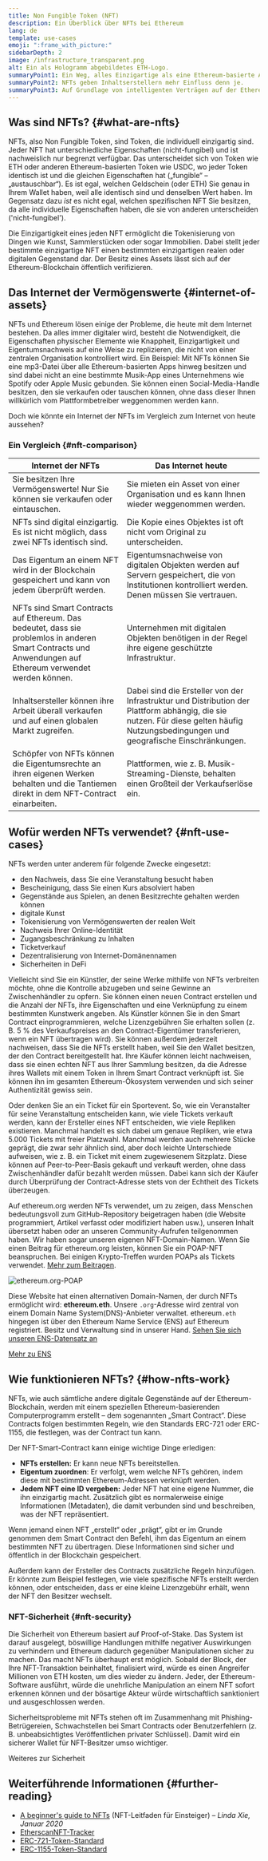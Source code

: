 ```yaml
---
title: Non Fungible Token (NFT)
description: Ein Überblick über NFTs bei Ethereum
lang: de
template: use-cases
emoji: ":frame_with_picture:"
sidebarDepth: 2
image: /infrastructure_transparent.png
alt: Ein als Hologramm abgebildetes ETH-Logo.
summaryPoint1: Ein Weg, alles Einzigartige als eine Ethereum-basierte Anlage darzustellen.
summaryPoint2: NFTs geben Inhaltserstellern mehr Einfluss denn je.
summaryPoint3: Auf Grundlage von intelligenten Verträgen auf der Ethereum-Blockchain.
---
```


## Was sind NFTs? {#what-are-nfts}

NFTs, also Non Fungible Token, sind Token, die individuell einzigartig sind. Jeder NFT hat unterschiedliche Eigenschaften (nicht-fungibel) und ist nachweislich nur begrenzt verfügbar. Das unterscheidet sich von Token wie ETH oder anderen Ethereum-basierten Token wie USDC, wo jeder Token identisch ist und die gleichen Eigenschaften hat („fungible“ – „austauschbar“). Es ist egal, welchen Geldschein (oder ETH) Sie genau in Ihrem Wallet haben, weil alle identisch sind und denselben Wert haben. Im Gegensatz dazu _ist_ es nicht egal, welchen spezifischen NFT Sie besitzen, da alle individuelle Eigenschaften haben, die sie von anderen unterscheiden ('nicht-fungibel').

Die Einzigartigkeit eines jeden NFT ermöglicht die Tokenisierung von Dingen wie Kunst, Sammlerstücken oder sogar Immobilien. Dabei stellt jeder bestimmte einzigartige NFT einen bestimmten einzigartigen realen oder digitalen Gegenstand dar. Der Besitz eines Assets lässt sich auf der Ethereum-Blockchain öffentlich verifizieren.

<YouTube id="Xdkkux6OxfM" />

## Das Internet der Vermögenswerte {#internet-of-assets}

NFTs und Ethereum lösen einige der Probleme, die heute mit dem Internet bestehen. Da alles immer digitaler wird, besteht die Notwendigkeit, die Eigenschaften physischer Elemente wie Knappheit, Einzigartigkeit und Eigentumsnachweis auf eine Weise zu replizieren, die nicht von einer zentralen Organisation kontrolliert wird. Ein Beispiel: Mit NFTs können Sie eine mp3-Datei über alle Ethereum-basierten Apps hinweg besitzen und sind dabei nicht an eine bestimmte Musik-App eines Unternehmens wie Spotify oder Apple Music gebunden. Sie können einen Social-Media-Handle besitzen, den sie verkaufen oder tauschen können, ohne dass dieser Ihnen willkürlich vom Plattformbetreiber weggenommen werden kann.

Doch wie könnte ein Internet der NFTs im Vergleich zum Internet von heute aussehen?

### Ein Vergleich {#nft-comparison}

| Internet der NFTs                                                                                                                                          | Das Internet heute                                                                                                                                                                    |
| ---------------------------------------------------------------------------------------------------------------------------------------------------------- | ------------------------------------------------------------------------------------------------------------------------------------------------------------------------------------- |
| Sie besitzen Ihre Vermögenswerte! Nur Sie können sie verkaufen oder eintauschen.                                                                           | Sie mieten ein Asset von einer Organisation und es kann Ihnen wieder weggenommen werden.                                                                                              |
| NFTs sind digital einzigartig. Es ist nicht möglich, dass zwei NFTs identisch sind.                                                                        | Die Kopie eines Objektes ist oft nicht vom Original zu unterscheiden.                                                                                                                 |
| Das Eigentum an einem NFT wird in der Blockchain gespeichert und kann von jedem überprüft werden.                                                          | Eigentumsnachweise von digitalen Objekten werden auf Servern gespeichert, die von Institutionen kontrolliert werden. Denen müssen Sie vertrauen.                                      |
| NFTs sind Smart Contracts auf Ethereum. Das bedeutet, dass sie problemlos in anderen Smart Contracts und Anwendungen auf Ethereum verwendet werden können. | Unternehmen mit digitalen Objekten benötigen in der Regel ihre eigene geschützte Infrastruktur.                                                                                       |
| Inhaltsersteller können ihre Arbeit überall verkaufen und auf einen globalen Markt zugreifen.                                                              | Dabei sind die Ersteller von der Infrastruktur und Distribution der Plattform abhängig, die sie nutzen. Für diese gelten häufig Nutzungsbedingungen und geografische Einschränkungen. |
| Schöpfer von NFTs können die Eigentumsrechte an ihren eigenen Werken behalten und die Tantiemen direkt in dem NFT-Contract einarbeiten.                    | Plattformen, wie z. B. Musik-Streaming-Dienste, behalten einen Großteil der Verkaufserlöse ein.                                                                                       |

## Wofür werden NFTs verwendet? {#nft-use-cases}

NFTs werden unter anderem für folgende Zwecke eingesetzt:

- den Nachweis, dass Sie eine Veranstaltung besucht haben
- Bescheinigung, dass Sie einen Kurs absolviert haben
- Gegenstände aus Spielen, an denen Besitzrechte gehalten werden können
- digitale Kunst
- Tokenisierung von Vermögenswerten der realen Welt
- Nachweis Ihrer Online-Identität
- Zugangsbeschränkung zu Inhalten
- Ticketverkauf
- Dezentralisierung von Internet-Domänennamen
- Sicherheiten in DeFi

Vielleicht sind Sie ein Künstler, der seine Werke mithilfe von NFTs verbreiten möchte, ohne die Kontrolle abzugeben und seine Gewinne an Zwischenhändler zu opfern. Sie können einen neuen Contract erstellen und die Anzahl der NFTs, ihre Eigenschaften und eine Verknüpfung zu einem bestimmten Kunstwerk angeben. Als Künstler können Sie in den Smart Contract einprogrammieren, welche Lizenzgebühren Sie erhalten sollen (z. B. 5 % des Verkaufspreises an den Contract-Eigentümer transferieren, wenn ein NFT übertragen wird). Sie können außerdem jederzeit nachweisen, dass Sie die NFTs erstellt haben, weil Sie den Wallet besitzen, der den Contract bereitgestellt hat. Ihre Käufer können leicht nachweisen, dass sie einen echten NFT aus Ihrer Sammlung besitzen, da die Adresse ihres Wallets mit einem Token in Ihrem Smart Contract verknüpft ist. Sie können ihn im gesamten Ethereum-Ökosystem verwenden und sich seiner Authentizität gewiss sein.

Oder denken Sie an ein Ticket für ein Sportevent. So, wie ein Veranstalter für seine Veranstaltung entscheiden kann, wie viele Tickets verkauft werden, kann der Ersteller eines NFT entscheiden, wie viele Repliken existieren. Manchmal handelt es sich dabei um genaue Repliken, wie etwa 5.000 Tickets mit freier Platzwahl. Manchmal werden auch mehrere Stücke geprägt, die zwar sehr ähnlich sind, aber doch leichte Unterschiede aufweisen, wie z. B. ein Ticket mit einem zugewiesenem Sitzplatz. Diese können auf Peer-to-Peer-Basis gekauft und verkauft werden, ohne dass Zwischenhändler dafür bezahlt werden müssen. Dabei kann sich der Käufer durch Überprüfung der Contract-Adresse stets von der Echtheit des Tickets überzeugen.

Auf ethereum.org werden NFTs verwendet, um zu zeigen, dass Menschen bedeutungsvoll zum GitHub-Repository beigetragen haben (die Website programmiert, Artikel verfasst oder modifiziert haben usw.), unseren Inhalt übersetzt haben oder an unseren Community-Aufrufen teilgenommen haben. Wir haben sogar unseren eigenen NFT-Domain-Namen. Wenn Sie einen Beitrag für ethereum.org leisten, können Sie ein POAP-NFT beanspruchen. Bei einigen Krypto-Treffen wurden POAPs als Tickets verwendet. [Mehr zum Beitragen](/contributing/#poap).

![ethereum.org-POAP](./poap.png)

Diese Website hat einen alternativen Domain-Namen, der durch NFTs ermöglicht wird: **ethereum.eth**. Unsere `.org`-Adresse wird zentral von einem Domain Name System(DNS)-Anbieter verwaltet. ethereum`.eth` hingegen ist über den Ethereum Name Service (ENS) auf Ethereum registriert. Besitz und Verwaltung sind in unserer Hand. [Sehen Sie sich unseren ENS-Datensatz an](https://app.ens.domains/name/ethereum.eth)

[Mehr zu ENS](https://app.ens.domains)

<Divider />

## Wie funktionieren NFTs? {#how-nfts-work}

NFTs, wie auch sämtliche andere digitale Gegenstände auf der Ethereum-Blockchain, werden mit einem speziellen Ethereum-basierenden Computerprogramm erstellt – dem sogenannten „Smart Contract“. Diese Contracts folgen bestimmten Regeln, wie den Standards ERC-721 oder ERC-1155, die festlegen, was der Contract tun kann.

Der NFT-Smart-Contract kann einige wichtige Dinge erledigen:

- **NFTs erstellen:** Er kann neue NFTs bereitstellen.
- **Eigentum zuordnen**: Er verfolgt, wem welche NFTs gehören, indem diese mit bestimmten Ethereum-Adressen verknüpft werden.
- **Jedem NFT eine ID vergeben:** Jeder NFT hat eine eigene Nummer, die ihn einzigartig macht. Zusätzlich gibt es normalerweise einige Informationen (Metadaten), die damit verbunden sind und beschreiben, was der NFT repräsentiert.

Wenn jemand einen NFT „erstellt“ oder „prägt“, gibt er im Grunde genommen dem Smart Contract den Befehl, ihm das Eigentum an einem bestimmten NFT zu übertragen. Diese Informationen sind sicher und öffentlich in der Blockchain gespeichert.

Außerdem kann der Ersteller des Contracts zusätzliche Regeln hinzufügen. Er könnte zum Beispiel festlegen, wie viele spezifische NFTs erstellt werden können, oder entscheiden, dass er eine kleine Lizenzgebühr erhält, wenn der NFT den Besitzer wechselt.

### NFT-Sicherheit {#nft-security}

Die Sicherheit von Ethereum basiert auf Proof-of-Stake. Das System ist darauf ausgelegt, böswillige Handlungen mithilfe negativer Auswirkungen zu verhindern und Ethereum dadurch gegenüber Manipulationen sicher zu machen. Das macht NFTs überhaupt erst möglich. Sobald der Block, der Ihre NFT-Transaktion beinhaltet, finalisiert wird, würde es einen Angreifer Millionen von ETH kosten, um dies wieder zu ändern. Jeder, der Ethereum-Software ausführt, würde die unehrliche Manipulation an einem NFT sofort erkennen können und der bösartige Akteur würde wirtschaftlich sanktioniert und ausgeschlossen werden.

Sicherheitsprobleme mit NFTs stehen oft im Zusammenhang mit Phishing-Betrügereien, Schwachstellen bei Smart Contracts oder Benutzerfehlern (z. B. unbeabsichtigtes Veröffentlichen privater Schlüssel). Damit wird ein sicherer Wallet für NFT-Besitzer umso wichtiger.

<ButtonLink to="/security/">
  Weiteres zur Sicherheit
</ButtonLink>

## Weiterführende Informationen {#further-reading}

- [A beginner's guide to NFTs](https://linda.mirror.xyz/df649d61efb92c910464a4e74ae213c4cab150b9cbcc4b7fb6090fc77881a95d) (NFT-Leitfaden für Einsteiger) – _Linda Xie, Januar 2020_
- [EtherscanNFT-Tracker](https://etherscan.io/nft-top-contracts)
- [ERC-721-Token-Standard](/developers/docs/standards/tokens/erc-721/)
- [ERC-1155-Token-Standard](/developers/docs/standards/tokens/erc-1155/)

<Divider />

<QuizWidget quizKey="nfts" />
